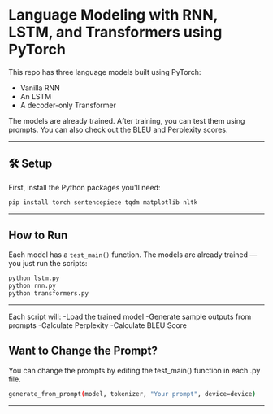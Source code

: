 # Language Modeling with RNN, LSTM, and Transformers using PyTorch

This repo has three language models built using PyTorch:
- Vanilla RNN  
- An LSTM  
- A decoder-only Transformer  

The models are already trained. After training, you can test them using prompts. You can also check out the BLEU and Perplexity scores.

---

## 🛠️ Setup

First, install the Python packages you'll need:

```bash
pip install torch sentencepiece tqdm matplotlib nltk
``` 

---

## How to Run

Each model has a `test_main()` function. The models are already trained — you just run the scripts:

```bash
python lstm.py  
python rnn.py  
python transformers.py
```
---


Each script will:
-Load the trained model
-Generate sample outputs from prompts
-Calculate Perplexity
-Calculate BLEU Score

## Want to Change the Prompt?
You can change the prompts by editing the test_main() function in each .py file.


```bash
generate_from_prompt(model, tokenizer, "Your prompt", device=device)
```
---







